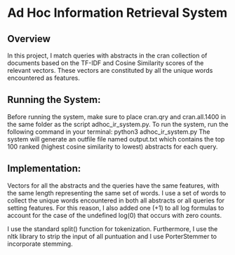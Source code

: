 # Ad Hoc Information Retrieval System

## Overview

In this project, I match queries with abstracts in the cran collection of documents based on the TF-IDF and Cosine Similarity scores of the relevant vectors. These vectors are constituted by all the unique words encountered as features. 

## Running the System:

Before running the system, make sure to place cran.qry and cran.all.1400 in the same folder as the script adhoc_ir_system.py.
To run the system, run the following command in your terminal:
python3 adhoc_ir_system.py
The system will generate an outfile file named output.txt which contains the top 100 ranked (highest cosine similarity to lowest) abstracts for each query.

## Implementation:

Vectors for all the abstracts and the queries have the same features, with the same length representing the same set of words. I use a set of words to collect the unique words encountered in both all abstracts or all queries for setting features. For this reason, I also added one (+1) to all log formulas to account for the case of the undefined log(0) that occurs with zero counts. 

I use the standard split() function for tokenization. Furthermore, I use the nltk library to strip the input of all puntuation and I use PorterStemmer to incorporate stemming.

